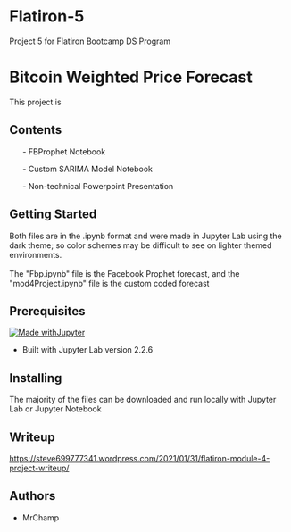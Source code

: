 # Flatiron-5
Project 5 for Flatiron Bootcamp DS Program

# Bitcoin Weighted Price Forecast
<p>This project is </p>

## Contents
 <ul>- FBProphet Notebook</ul>
 <ul>- Custom SARIMA Model Notebook</ul>
 <ul>- Non-technical Powerpoint Presentation</ul>


## Getting Started
<p>Both files are in the .ipynb format and were made in Jupyter Lab using the dark theme; so color schemes may be difficult to see on lighter themed environments.</br></br>
The "Fbp.ipynb" file is the Facebook Prophet forecast, and the "mod4Project.ipynb" file is the custom coded forecast</p>

## Prerequisites
[![Made withJupyter](https://img.shields.io/badge/Made%20with-Jupyter-orange?style=for-the-badge&logo=Jupyter)](https://jupyter.org/try)
 - Built with Jupyter Lab version 2.2.6
## Installing
<p>The majority of the files can be downloaded and run locally with Jupyter Lab or Jupyter Notebook</p>

## Writeup
https://steve699777341.wordpress.com/2021/01/31/flatiron-module-4-project-writeup/
## Authors
- MrChamp
